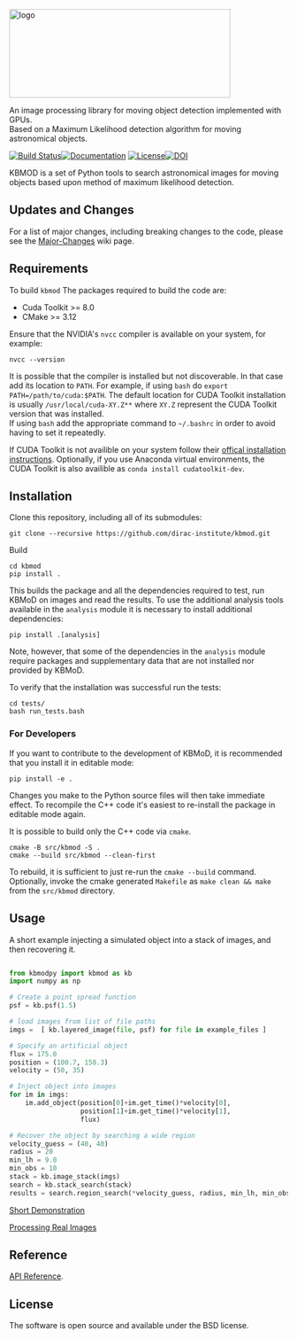 <img src="https://gist.githubusercontent.com/PWhiddy/d42e66a9dd8e4af205a706f388a90ed4/raw/ae5bb87ada12538289852b58ba8e54b564a81584/kbmod.svg?sanitize=true" alt="logo" width="400" height="160"/>

An image processing library for moving object detection implemented with GPUs.  
Based on a Maximum Likelihood detection algorithm for moving astronomical objects.

[![Build Status](https://github.com/dirac-institute/kbmod/actions/workflows/test_build.yaml/badge.svg)](https://github.com/dirac-institute/kbmod/actions/workflows/test_build.yaml)[![Documentation](https://github.com/dirac-institute/kbmod/actions/workflows/build_docs.yaml/badge.svg)](https://epyc.astro.washington.edu/~kbmod/) [![License](https://img.shields.io/badge/License-BSD%202--Clause-orange.svg)](https://opensource.org/licenses/BSD-2-Clause)[![DOI](https://zenodo.org/badge/DOI/10.5281/zenodo.1342297.svg)](https://doi.org/10.5281/zenodo.1342297)



KBMOD is a set of Python tools to search astronomical images for moving
objects based upon method of maximum likelihood detection.

## Updates and Changes

For a list of major changes, including breaking changes to the code, please see the [Major-Changes](https://github.com/dirac-institute/kbmod/wiki/Major-Changes) wiki page.

## Requirements

To build `kbmod` The packages required to build the code are:
* Cuda Toolkit >= 8.0
* CMake >= 3.12

Ensure that the NVIDIA's `nvcc` compiler is available on your system, for example:
```
nvcc --version
```
It is possible that the compiler is installed but not discoverable. In that case add its location to `PATH`. For example, if using `bash`  do `export PATH=/path/to/cuda:$PATH`. The default location for CUDA Toolkit installation is usually `/usr/local/cuda-XY.Z**` where `XY.Z` represent the CUDA Toolkit version that was installed.    
If using `bash` add the appropriate command to `~/.bashrc` in order to avoid having to set it repeatedly.

If CUDA Toolkit is not availible on your system follow their [offical installation instructions](https://developer.nvidia.com/cuda-toolkit). Optionally, if you use Anaconda virtual environments, the CUDA Toolkit is also availible as `conda install cudatoolkit-dev`.

## Installation

Clone this repository, including all of its submodules:
```
git clone --recursive https://github.com/dirac-institute/kbmod.git
```

Build
```
cd kbmod
pip install .
```

This builds the package and all the dependencies required to test, run KBMoD on images and read the results. To use the additional analysis tools available in the `analysis` module it is necessary to install additional dependencies:
```
pip install .[analysis]
```
Note, however, that some of the dependencies in the `analysis` module require packages and supplementary data that are not installed nor provided by KBMoD. 

To verify that the installation was successful run the tests:
```
cd tests/
bash run_tests.bash
```

### For Developers

If you want to contribute to the development of KBMoD, it is recommended that you install it in editable mode:
```
pip install -e .
```
Changes you make to the Python source files will then take immediate effect. To recompile the C++ code it's easiest to re-install the package in editable mode again. 

It is possible to build only the C++ code via `cmake`. 
```
cmake -B src/kbmod -S .
cmake --build src/kbmod --clean-first
```
To rebuild, it is sufficient to just re-run the `cmake --build` command. Optionally, invoke the cmake generated `Makefile` as `make clean && make` from the `src/kbmod` directory.

## Usage

A short example injecting a simulated object into a stack of images, and then recovering it.

```python

from kbmodpy import kbmod as kb
import numpy as np

# Create a point spread function
psf = kb.psf(1.5)

# load images from list of file paths
imgs =  [ kb.layered_image(file, psf) for file in example_files ]

# Specify an artificial object
flux = 175.0
position = (100.7, 150.3)
velocity = (50, 35)

# Inject object into images
for im in imgs:
    im.add_object(position[0]+im.get_time()*velocity[0], 
                  position[1]+im.get_time()*velocity[1], 
                  flux)

# Recover the object by searching a wide region
velocity_guess = (40, 40)
radius = 20
min_lh = 9.0
min_obs = 10
stack = kb.image_stack(imgs)
search = kb.stack_search(stack)
results = search.region_search(*velocity_guess, radius, min_lh, min_obs)

```

[Short Demonstration](notebooks/Quick_Test.ipynb)

[Processing Real Images](notebooks/HITS_Main_Belt_Comparison.ipynb)

## Reference

[API Reference](notebooks/Kbmod_Reference.ipynb).

## License

The software is open source and available under the BSD license.
